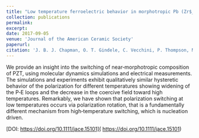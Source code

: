 ```yaml
---
title: "Low temperature ferroelectric behavior in morphotropic Pb (Zr$_{1−x}$Ti$_x$)O$_3$"
collection: publications
permalink: 
excerpt: 
date: 2017-09-05
venue: 'Journal of the American Ceramic Society'
paperurl: 
citation: 'J. B. J. Chapman, O. T. Gindele, C. Vecchini, P. Thompson, M. Stewart, M. G. Cain, D. M. Duffy & A. V. Kimmel, <i>Journal of the American Ceramic Society</i> <b>101</b>, 874 (2017).'
---
```


We provide an insight into the switching of near‐morphotropic composition of PZT, using molecular dynamics simulations and electrical measurements. The simulations and experiments exhibit qualitatively similar hysteretic behavior of the polarization for different temperatures showing widening of the P‐E loops and the decrease in the coercive field toward high temperatures. Remarkably, we have shown that polarization switching at low temperatures occurs via polarization rotation, that is a fundamentally different mechanism from high‐temperature switching, which is nucleation driven.

[DOI:  https://doi.org/10.1111/jace.15101]( https://doi.org/10.1111/jace.15101)
